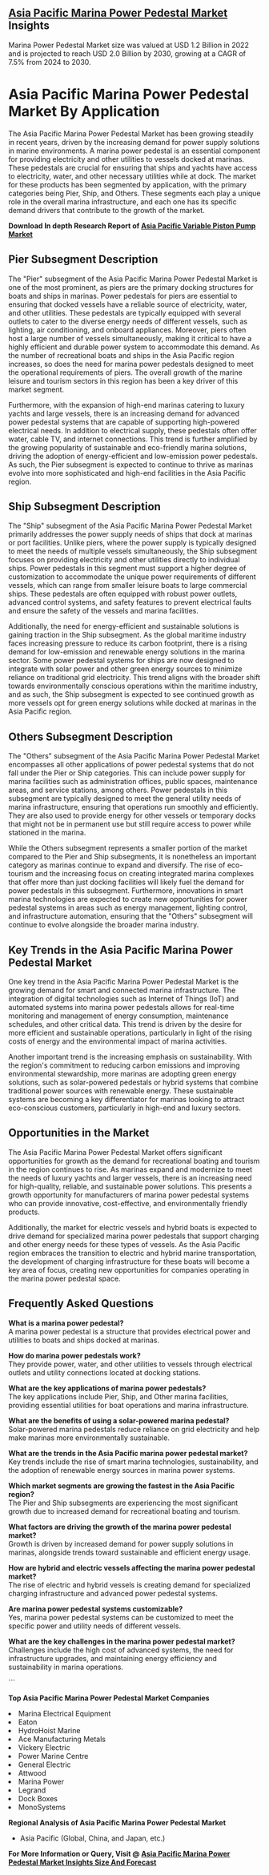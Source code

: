 <h2><a href="https://www.verifiedmarketreports.com/download-sample/?rid=438786&amp;utm_source=Github-Feb&amp;utm_medium=225" target="_blank">Asia Pacific Marina Power Pedestal Market</a> Insights</h2><p>Marina Power Pedestal Market size was valued at USD 1.2 Billion in 2022 and is projected to reach USD 2.0 Billion by 2030, growing at a CAGR of 7.5% from 2024 to 2030.</p><p><h1>Asia Pacific Marina Power Pedestal Market By Application</h1> <p>The Asia Pacific Marina Power Pedestal Market has been growing steadily in recent years, driven by the increasing demand for power supply solutions in marine environments. A marina power pedestal is an essential component for providing electricity and other utilities to vessels docked at marinas. These pedestals are crucial for ensuring that ships and yachts have access to electricity, water, and other necessary utilities while at dock. The market for these products has been segmented by application, with the primary categories being Pier, Ship, and Others. These segments each play a unique role in the overall marina infrastructure, and each one has its specific demand drivers that contribute to the growth of the market. <p><strong>Download In depth Research Report of <a href="https://www.verifiedmarketreports.com/download-sample/?rid=236118&amp;utm_source=Pulse-Dec&amp;utm_medium=225" target="_blank">Asia Pacific Variable Piston Pump Market</a></strong></p></p> <h2>Pier Subsegment Description</h2> <p>The "Pier" subsegment of the Asia Pacific Marina Power Pedestal Market is one of the most prominent, as piers are the primary docking structures for boats and ships in marinas. Power pedestals for piers are essential to ensuring that docked vessels have a reliable source of electricity, water, and other utilities. These pedestals are typically equipped with several outlets to cater to the diverse energy needs of different vessels, such as lighting, air conditioning, and onboard appliances. Moreover, piers often host a large number of vessels simultaneously, making it critical to have a highly efficient and durable power system to accommodate this demand. As the number of recreational boats and ships in the Asia Pacific region increases, so does the need for marina power pedestals designed to meet the operational requirements of piers. The overall growth of the marine leisure and tourism sectors in this region has been a key driver of this market segment.</p> <p>Furthermore, with the expansion of high-end marinas catering to luxury yachts and large vessels, there is an increasing demand for advanced power pedestal systems that are capable of supporting high-powered electrical needs. In addition to electrical supply, these pedestals often offer water, cable TV, and internet connections. This trend is further amplified by the growing popularity of sustainable and eco-friendly marina solutions, driving the adoption of energy-efficient and low-emission power pedestals. As such, the Pier subsegment is expected to continue to thrive as marinas evolve into more sophisticated and high-end facilities in the Asia Pacific region.</p> <h2>Ship Subsegment Description</h2> <p>The "Ship" subsegment of the Asia Pacific Marina Power Pedestal Market primarily addresses the power supply needs of ships that dock at marinas or port facilities. Unlike piers, where the power supply is typically designed to meet the needs of multiple vessels simultaneously, the Ship subsegment focuses on providing electricity and other utilities directly to individual ships. Power pedestals in this segment must support a higher degree of customization to accommodate the unique power requirements of different vessels, which can range from smaller leisure boats to large commercial ships. These pedestals are often equipped with robust power outlets, advanced control systems, and safety features to prevent electrical faults and ensure the safety of the vessels and marina facilities.</p> <p>Additionally, the need for energy-efficient and sustainable solutions is gaining traction in the Ship subsegment. As the global maritime industry faces increasing pressure to reduce its carbon footprint, there is a rising demand for low-emission and renewable energy solutions in the marina sector. Some power pedestal systems for ships are now designed to integrate with solar power and other green energy sources to minimize reliance on traditional grid electricity. This trend aligns with the broader shift towards environmentally conscious operations within the maritime industry, and as such, the Ship subsegment is expected to see continued growth as more vessels opt for green energy solutions while docked at marinas in the Asia Pacific region.</p> <h2>Others Subsegment Description</h2> <p>The "Others" subsegment of the Asia Pacific Marina Power Pedestal Market encompasses all other applications of power pedestal systems that do not fall under the Pier or Ship categories. This can include power supply for marina facilities such as administration offices, public spaces, maintenance areas, and service stations, among others. Power pedestals in this subsegment are typically designed to meet the general utility needs of marina infrastructure, ensuring that operations run smoothly and efficiently. They are also used to provide energy for other vessels or temporary docks that might not be in permanent use but still require access to power while stationed in the marina.</p> <p>While the Others subsegment represents a smaller portion of the market compared to the Pier and Ship subsegments, it is nonetheless an important category as marinas continue to expand and diversify. The rise of eco-tourism and the increasing focus on creating integrated marina complexes that offer more than just docking facilities will likely fuel the demand for power pedestals in this subsegment. Furthermore, innovations in smart marina technologies are expected to create new opportunities for power pedestal systems in areas such as energy management, lighting control, and infrastructure automation, ensuring that the "Others" subsegment will continue to evolve alongside the broader marina industry.</p> <h2>Key Trends in the Asia Pacific Marina Power Pedestal Market</h2> <p>One key trend in the Asia Pacific Marina Power Pedestal Market is the growing demand for smart and connected marina infrastructure. The integration of digital technologies such as Internet of Things (IoT) and automated systems into marina power pedestals allows for real-time monitoring and management of energy consumption, maintenance schedules, and other critical data. This trend is driven by the desire for more efficient and sustainable operations, particularly in light of the rising costs of energy and the environmental impact of marina activities.</p> <p>Another important trend is the increasing emphasis on sustainability. With the region's commitment to reducing carbon emissions and improving environmental stewardship, more marinas are adopting green energy solutions, such as solar-powered pedestals or hybrid systems that combine traditional power sources with renewable energy. These sustainable systems are becoming a key differentiator for marinas looking to attract eco-conscious customers, particularly in high-end and luxury sectors.</p> <h2>Opportunities in the Market</h2> <p>The Asia Pacific Marina Power Pedestal Market offers significant opportunities for growth as the demand for recreational boating and tourism in the region continues to rise. As marinas expand and modernize to meet the needs of luxury yachts and larger vessels, there is an increasing need for high-quality, reliable, and sustainable power solutions. This presents a growth opportunity for manufacturers of marina power pedestal systems who can provide innovative, cost-effective, and environmentally friendly products.</p> <p>Additionally, the market for electric vessels and hybrid boats is expected to drive demand for specialized marina power pedestals that support charging and other energy needs for these types of vessels. As the Asia Pacific region embraces the transition to electric and hybrid marine transportation, the development of charging infrastructure for these boats will become a key area of focus, creating new opportunities for companies operating in the marina power pedestal space.</p> <h2>Frequently Asked Questions</h2> <p><b>What is a marina power pedestal?</b><br> A marina power pedestal is a structure that provides electrical power and utilities to boats and ships docked at marinas.</p> <p><b>How do marina power pedestals work?</b><br> They provide power, water, and other utilities to vessels through electrical outlets and utility connections located at docking stations.</p> <p><b>What are the key applications of marina power pedestals?</b><br> The key applications include Pier, Ship, and Other marina facilities, providing essential utilities for boat operations and marina infrastructure.</p> <p><b>What are the benefits of using a solar-powered marina pedestal?</b><br> Solar-powered marina pedestals reduce reliance on grid electricity and help make marinas more environmentally sustainable.</p> <p><b>What are the trends in the Asia Pacific marina power pedestal market?</b><br> Key trends include the rise of smart marina technologies, sustainability, and the adoption of renewable energy sources in marina power systems.</p> <p><b>Which market segments are growing the fastest in the Asia Pacific region?</b><br> The Pier and Ship subsegments are experiencing the most significant growth due to increased demand for recreational boating and tourism.</p> <p><b>What factors are driving the growth of the marina power pedestal market?</b><br> Growth is driven by increased demand for power supply solutions in marinas, alongside trends toward sustainable and efficient energy usage.</p> <p><b>How are hybrid and electric vessels affecting the marina power pedestal market?</b><br> The rise of electric and hybrid vessels is creating demand for specialized charging infrastructure and advanced power pedestal systems.</p> <p><b>Are marina power pedestal systems customizable?</b><br> Yes, marina power pedestal systems can be customized to meet the specific power and utility needs of different vessels.</p> <p><b>What are the key challenges in the marina power pedestal market?</b><br> Challenges include the high cost of advanced systems, the need for infrastructure upgrades, and maintaining energy efficiency and sustainability in marina operations.</p> ```</p><p><strong>Top Asia Pacific Marina Power Pedestal Market Companies</strong></p><div data-test-id=""><p><li>Marina Electrical Equipment</li><li> Eaton</li><li> HydroHoist Marine</li><li> Ace Manufacturing Metals</li><li> Vickery Electric</li><li> Power Marine Centre</li><li> General Electric</li><li> Attwood</li><li> Marina Power</li><li> Legrand</li><li> Dock Boxes</li><li> MonoSystems</li></p><div><strong>Regional Analysis of&nbsp;Asia Pacific Marina Power Pedestal Market</strong></div><ul><li dir="ltr"><p dir="ltr">Asia Pacific (Global, China, and Japan, etc.)</p></li></ul><p><strong>For More Information or Query, Visit @&nbsp;</strong><strong><a href="https://www.verifiedmarketreports.com/product/marina-power-pedestal-market/?utm_source=Github-Feb&amp;utm_medium=225" target="_blank">Asia Pacific Marina Power Pedestal Market Insights Size And Forecast</a></strong></p></div><h2>&nbsp;</h2><div data-test-id="">&nbsp;</div>
